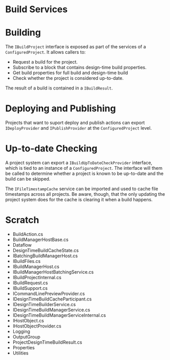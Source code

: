 Build Services
==============

# Building

The `IBuildProject` interface is exposed as part of the services of a `ConfiguredProject`. It allows callers to:

* Request a build for the project.
* Subscribe to a block that contains design-time build properties.
* Get build properties for full build and design-time build
* Check whether the project is considered up-to-date.

The result of a build is contained in a `IBuildResult`.

# Deploying and Publishing

Projects that want to suport deploy and publish actions can export `IDeployProvider` and `IPublishProvider` at the `ConfiguredProject` level.

# Up-to-date Checking

A project system can export a `IBuildUpToDateCheckProvider` interface, which is tied to an instance of a `ConfiguredProject`. The interface will them be called to determine whether a project is known to be up-to-date and the build can be skipped.

The `IFileTimestampCache` service can be imported and used to cache file timestamps across all projects. Be aware, though, that the only updating the project system does for the cache is clearing it when a build happens.

# Scratch

* BuildAction.cs
* BuildManagerHostBase.cs
* Dataflow
* DesignTimeBuildCacheState.cs
* IBatchingBuildManagerHost.cs
* IBuildFiles.cs
* IBuildManagerHost.cs
* IBuildManagerHostBatchingService.cs
* IBuildProjectInternal.cs
* IBuildRequest.cs
* IBuildSupport.cs
* ICommandLinePreviewProvider.cs
* IDesignTimeBuildCacheParticipant.cs
* IDesignTimeBuilderService.cs
* IDesignTimeBuildManagerService.cs
* IDesignTimeBuildManagerServiceInternal.cs
* IHostObject.cs
* IHostObjectProvider.cs
* Logging
* OutputGroup
* ProjectDesignTimeBuildResult.cs
* Properties
* Utilities

